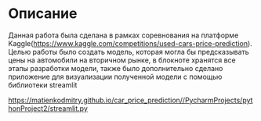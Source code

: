 # Описание
Данная работа была сделана в рамках соревнования на платформе Kaggle(https://www.kaggle.com/competitions/used-cars-price-prediction). Целью работы было создать модель, которая могла бы предсказывать цены на автомобили на вторичном рынке, в блокноте хранятся все этапы разработки модели, также было дополнительно сделано приложение для визуализации полученной модели с помощью библиотеки streamlit

https://matienkodmitry.github.io/car_price_prediction//PycharmProjects/pythonProject2/streamlit.py
